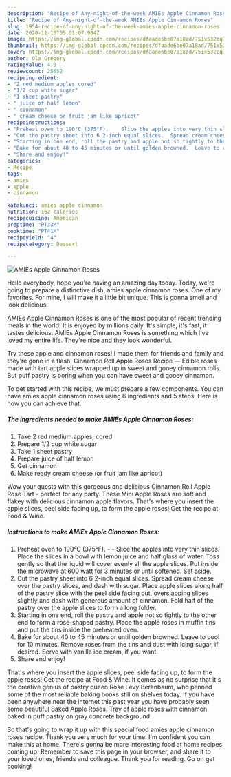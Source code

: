 ```yaml
---
description: "Recipe of Any-night-of-the-week AMIEs Apple Cinnamon Roses"
title: "Recipe of Any-night-of-the-week AMIEs Apple Cinnamon Roses"
slug: 1954-recipe-of-any-night-of-the-week-amies-apple-cinnamon-roses
date: 2020-11-10T05:01:07.984Z
image: https://img-global.cpcdn.com/recipes/dfaade6be07a18ad/751x532cq70/amies-apple-cinnamon-roses-recipe-main-photo.jpg
thumbnail: https://img-global.cpcdn.com/recipes/dfaade6be07a18ad/751x532cq70/amies-apple-cinnamon-roses-recipe-main-photo.jpg
cover: https://img-global.cpcdn.com/recipes/dfaade6be07a18ad/751x532cq70/amies-apple-cinnamon-roses-recipe-main-photo.jpg
author: Ola Gregory
ratingvalue: 4.9
reviewcount: 25652
recipeingredient:
- "2 red medium apples cored"
- "1/2 cup white sugar"
- "1 sheet pastry"
- " juice of half lemon"
- " cinnamon"
- " cream cheese or fruit jam like apricot"
recipeinstructions:
- "Preheat oven to 190°C (375°F).    Slice the apples into very thin slices.  Place the slices in a bowl with lemon juice and half glass of water.  Toss gently so that the liquid will cover evenly all the apple slices.  Put inside the microwave at 600 watt for 3 minutes or until softened.  Set aside."
- "Cut the pastry sheet into 6 2-inch equal slices.  Spread cream cheese over the pastry slices, and dash with sugar.  Place apple slices along half of the pastry slice with the peel side facing out, overslapping slices slightly and dash with generous amount of cinnamon.  Fold half of the pastry over the apple slices to form a long folder."
- "Starting in one end, roll the pastry and apple not so tightly to the other end to form a rose-shaped pastry.  Place the apple roses in muffin tins and put the tins inside the preheated oven."
- "Bake for about 40 to 45 minutes or until golden browned.  Leave to cool for 10 minutes.  Remove roses from the tins and dust with icing sugar, if desired.  Serve with vanilla ice cream, if you want."
- "Share and enjoy!"
categories:
- Recipe
tags:
- amies
- apple
- cinnamon

katakunci: amies apple cinnamon 
nutrition: 162 calories
recipecuisine: American
preptime: "PT33M"
cooktime: "PT41M"
recipeyield: "4"
recipecategory: Dessert

---
```



![AMIEs Apple Cinnamon Roses](https://img-global.cpcdn.com/recipes/dfaade6be07a18ad/751x532cq70/amies-apple-cinnamon-roses-recipe-main-photo.jpg)

Hello everybody, hope you're having an amazing day today. Today, we're going to prepare a distinctive dish, amies apple cinnamon roses. One of my favorites. For mine, I will make it a little bit unique. This is gonna smell and look delicious.

AMIEs Apple Cinnamon Roses is one of the most popular of recent trending meals in the world. It is enjoyed by millions daily. It's simple, it's fast, it tastes delicious. AMIEs Apple Cinnamon Roses is something which I've loved my entire life. They're nice and they look wonderful.

Try these apple and cinnamon roses! I made them for friends and family and they&#39;re gone in a flash! Cinnamon Roll Apple Roses Recipe — Edible roses made with tart apple slices wrapped up in sweet and gooey cinnamon rolls. But puff pastry is boring when you can have sweet and gooey cinnamon.


To get started with this recipe, we must prepare a few components. You can have amies apple cinnamon roses using 6 ingredients and 5 steps. Here is how you can achieve that.

<!--inarticleads1-->

##### The ingredients needed to make AMIEs Apple Cinnamon Roses:

1. Take 2 red medium apples, cored
1. Prepare 1/2 cup white sugar
1. Take 1 sheet pastry
1. Prepare  juice of half lemon
1. Get  cinnamon
1. Make ready  cream cheese (or fruit jam like apricot)


Wow your guests with this gorgeous and delicious Cinnamon Roll Apple Rose Tart - perfect for any party. These Mini Apple Roses are soft and flakey with delicious cinnamon apple flavors. That&#39;s where you insert the apple slices, peel side facing up, to form the apple roses! Get the recipe at Food &amp; Wine. 

<!--inarticleads2-->

##### Instructions to make AMIEs Apple Cinnamon Roses:

1. Preheat oven to 190°C (375°F).   -  - Slice the apples into very thin slices.  Place the slices in a bowl with lemon juice and half glass of water.  Toss gently so that the liquid will cover evenly all the apple slices.  Put inside the microwave at 600 watt for 3 minutes or until softened.  Set aside.
1. Cut the pastry sheet into 6 2-inch equal slices.  Spread cream cheese over the pastry slices, and dash with sugar.  Place apple slices along half of the pastry slice with the peel side facing out, overslapping slices slightly and dash with generous amount of cinnamon.  Fold half of the pastry over the apple slices to form a long folder.
1. Starting in one end, roll the pastry and apple not so tightly to the other end to form a rose-shaped pastry.  Place the apple roses in muffin tins and put the tins inside the preheated oven.
1. Bake for about 40 to 45 minutes or until golden browned.  Leave to cool for 10 minutes.  Remove roses from the tins and dust with icing sugar, if desired.  Serve with vanilla ice cream, if you want.
1. Share and enjoy!


That&#39;s where you insert the apple slices, peel side facing up, to form the apple roses! Get the recipe at Food &amp; Wine. It comes as no surprise that it&#39;s the creative genius of pastry queen Rose Levy Beranbaum, who penned some of the most reliable baking books still on shelves today. If you have been anywhere near the internet this past year you have probably seen some beautiful Baked Apple Roses. Tray of apple roses with cinnamon baked in puff pastry on gray concrete background. 

So that's going to wrap it up with this special food amies apple cinnamon roses recipe. Thank you very much for your time. I'm confident you can make this at home. There's gonna be more interesting food at home recipes coming up. Remember to save this page in your browser, and share it to your loved ones, friends and colleague. Thank you for reading. Go on get cooking!
